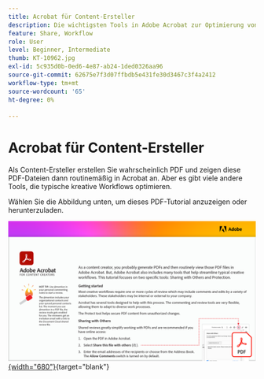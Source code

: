 ```yaml
---
title: Acrobat für Content-Ersteller
description: Die wichtigsten Tools in Adobe Acrobat zur Optimierung von Kreativ-Workflows kennenlernen.
feature: Share, Workflow
role: User
level: Beginner, Intermediate
thumb: KT-10962.jpg
exl-id: 5c935d0b-0ed6-4e87-ab24-1ded0326aa96
source-git-commit: 62675e7f3d07ffbdb5e431fe30d3467c3f4a2412
workflow-type: tm+mt
source-wordcount: '65'
ht-degree: 0%

---
```


# Acrobat für Content-Ersteller

Als Content-Ersteller erstellen Sie wahrscheinlich PDF und zeigen diese PDF-Dateien dann routinemäßig in Acrobat an. Aber es gibt viele andere Tools, die typische kreative Workflows optimieren.

Wählen Sie die Abbildung unten, um dieses PDF-Tutorial anzuzeigen oder herunterzuladen.

[![Bild der ersten Seite des Tutorials](assets/Acrobatforcontentcreators.png){width="680"}](assets/Acrobat-for-Content-Creators.pdf){target="blank"}
